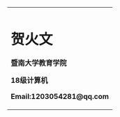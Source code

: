 <table border="0">
<tr>
<td width="300%">
  <h1>贺火文</h1>
  <p><b>暨南大学教育学院</b></p>
  <p><b>18级计算机</b></p>
  <p><b>Email:1203054281@qq.com</b></p>
  </td>
 </tr>
</table>
